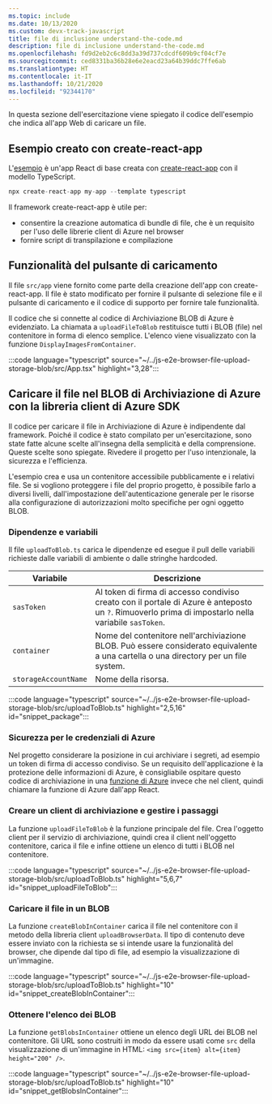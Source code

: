 ```yaml
---
ms.topic: include
ms.date: 10/13/2020
ms.custom: devx-track-javascript
title: file di inclusione understand-the-code.md
description: file di inclusione understand-the-code.md
ms.openlocfilehash: fd9d2eb2c6c8dd3a39d737cdcdf609b9cf04cf7e
ms.sourcegitcommit: ced8331ba36b28e6e2eacd23a64b39ddc7ffe6ab
ms.translationtype: HT
ms.contentlocale: it-IT
ms.lasthandoff: 10/21/2020
ms.locfileid: "92344170"
---
```

In questa sezione dell'esercitazione viene spiegato il codice dell'esempio che indica all'app Web di caricare un file.

## <a name="sample-created-with-create-react-app"></a>Esempio creato con create-react-app

L'[esempio](https://github.com/Azure-Samples/js-e2e-browser-file-upload-storage-blob) è un'app React di base creata con [create-react-app](https://create-react-app.dev/docs/adding-typescript/) con il modello TypeScript.

```typescript
npx create-react-app my-app --template typescript
```

Il framework create-react-app è utile per:
* consentire la creazione automatica di bundle di file, che è un requisito per l'uso delle librerie client di Azure nel browser
* fornire script di transpilazione e compilazione 

## <a name="upload-button-functionality"></a>Funzionalità del pulsante di caricamento

Il file `src/app` viene fornito come parte della creazione dell'app con create-react-app. Il file è stato modificato per fornire il pulsante di selezione file e il pulsante di caricamento e il codice di supporto per fornire tale funzionalità. 

Il codice che si connette al codice di Archiviazione BLOB di Azure è evidenziato. La chiamata a `uploadFileToBlob` restituisce tutti i BLOB (file) nel contenitore in forma di elenco semplice. L'elenco viene visualizzato con la funzione `DisplayImagesFromContainer`.

:::code language="typescript" source="~/../js-e2e-browser-file-upload-storage-blob/src/App.tsx" highlight="3,28":::

## <a name="upload-file-to-azure-storage-blob-with-azure-sdk-client-library"></a>Caricare il file nel BLOB di Archiviazione di Azure con la libreria client di Azure SDK

Il codice per caricare il file in Archiviazione di Azure è indipendente dal framework. Poiché il codice è stato compilato per un'esercitazione, sono state fatte alcune scelte all'insegna della semplicità e della comprensione. Queste scelte sono spiegate. Rivedere il progetto per l'uso intenzionale, la sicurezza e l'efficienza. 

L'esempio crea e usa un contenitore accessibile pubblicamente e i relativi file. Se si vogliono proteggere i file del proprio progetto, è possibile farlo a diversi livelli, dall'impostazione dell'autenticazione generale per le risorse alla configurazione di autorizzazioni molto specifiche per ogni oggetto BLOB. 

### <a name="dependencies-and-variables"></a>Dipendenze e variabili

Il file `uploadToBlob.ts` carica le dipendenze ed esegue il pull delle variabili richieste dalle variabili di ambiente o dalle stringhe hardcoded.

| Variabile | Descrizione |
|--|--|
|`sasToken`|Al token di firma di accesso condiviso creato con il portale di Azure è anteposto un `?`. Rimuoverlo prima di impostarlo nella variabile `sasToken`.| 
|`container`|Nome del contenitore nell'archiviazione BLOB. Può essere considerato equivalente a una cartella o una directory per un file system.|
|`storageAccountName`|Nome della risorsa.|

:::code language="typescript" source="~/../js-e2e-browser-file-upload-storage-blob/src/uploadToBlob.ts" highlight="2,5,16" id="snippet_package":::

### <a name="security-for-azure-credentials"></a>Sicurezza per le credenziali di Azure

Nel progetto considerare la posizione in cui archiviare i segreti, ad esempio un token di firma di accesso condiviso. Se un requisito dell'applicazione è la protezione delle informazioni di Azure, è consigliabile ospitare questo codice di archiviazione in una [funzione di Azure](/azure/azure-functions/) invece che nel client, quindi chiamare la funzione di Azure dall'app React.  

### <a name="create-storage-client-and-manage-steps"></a>Creare un client di archiviazione e gestire i passaggi

La funzione `uploadFileToBlob` è la funzione principale del file. Crea l'oggetto client per il servizio di archiviazione, quindi crea il client nell'oggetto contenitore, carica il file e infine ottiene un elenco di tutti i BLOB nel contenitore. 

:::code language="typescript" source="~/../js-e2e-browser-file-upload-storage-blob/src/uploadToBlob.ts" highlight="5,6,7" id="snippet_uploadFileToBlob":::

### <a name="upload-file-to-blob"></a>Caricare il file in un BLOB

La funzione `createBlobInContainer` carica il file nel contenitore con il metodo della libreria client `uploadBrowserData`. Il tipo di contenuto deve essere inviato con la richiesta se si intende usare la funzionalità del browser, che dipende dal tipo di file, ad esempio la visualizzazione di un'immagine. 

:::code language="typescript" source="~/../js-e2e-browser-file-upload-storage-blob/src/uploadToBlob.ts" highlight="10" id="snippet_createBlobInContainer":::

### <a name="get-list-of-blobs"></a>Ottenere l'elenco dei BLOB

La funzione `getBlobsInContainer` ottiene un elenco degli URL dei BLOB nel contenitore. Gli URL sono costruiti in modo da essere usati come `src` della visualizzazione di un'immagine in HTML: `<img src={item} alt={item} height="200" />`. 

:::code language="typescript" source="~/../js-e2e-browser-file-upload-storage-blob/src/uploadToBlob.ts" highlight="10" id="snippet_getBlobsInContainer":::

